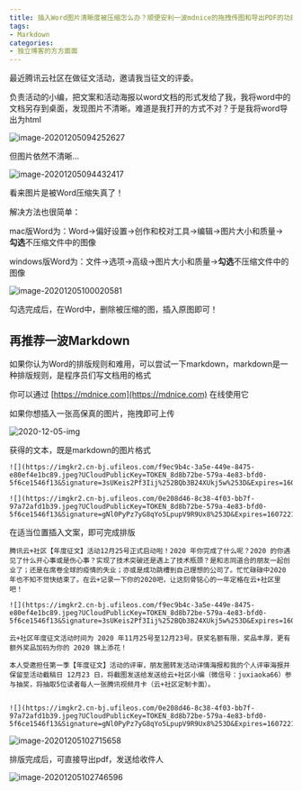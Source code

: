 ```yaml
---
title: 插入Word图片清晰度被压缩怎么办？顺便安利一波mdnice的拖拽传图和导出PDF的功能
tags:
- Markdown
categories:
- 独立博客的方方面面
---
```



最近腾讯云社区在做征文活动，邀请我当征文的评委。

负责活动的小编，把文案和活动海报以word文档的形式发给了我，我将word中的文档另存到桌面，发现图片不清晰。难道是我打开的方式不对？于是我将word导出为html

![image-20201205094252627](https://cdn.fangyuanxiaozhan.com/assets/1694223318367hMS2Cnbs.png)

但图片依然不清晰...

![image-20201205094432417](https://cdn.fangyuanxiaozhan.com/assets/16942233188424z21pYFP.png)

看来图片是被Word压缩失真了！

解决方法也很简单：

mac版Word为：Word->偏好设置->创作和校对工具->编辑->图片大小和质量-> **勾选**不压缩文件中的图像

windows版Word为：文件->选项->高级->图片大小和质量->**勾选**不压缩文件中的图像



![image-20201205100020581](https://cdn.fangyuanxiaozhan.com/assets/1694223320955DQkFMPG7.png)



勾选完成后，在Word中，删除被压缩的图，插入原图即可！



## 再推荐一波Markdown

如果你认为Word的排版规则和难用，可以尝试一下markdown，markdown是一种排版规则，是程序员们写文档用的格式

你可以通过 [https://mdnice.com](https://mdnice.com) 在线使用它

如果你想插入一张高保真的图片，拖拽即可上传

![2020-12-05-img](https://cdn.fangyuanxiaozhan.com/assets/1694223326651innxe5WG.gif)

获得的文本，既是markdown的图片格式

```
![](https://imgkr2.cn-bj.ufileos.com/f9ec9b4c-3a5e-449e-8475-e80ef4e1bc89.jpeg?UCloudPublicKey=TOKEN_8d8b72be-579a-4e83-bfd0-5f6ce1546f13&Signature=3sUKeis2Pf3Iij%252BQb3B24XUkj5w%253D&Expires=1607221247)

![](https://imgkr2.cn-bj.ufileos.com/0e208d46-8c38-4f03-bb7f-97a72afd1b39.jpeg?UCloudPublicKey=TOKEN_8d8b72be-579a-4e83-bfd0-5f6ce1546f13&Signature=gNl0PyPz7yG8qYo5LpupV9R9Ux8%253D&Expires=1607221244)
```



在适当位置插入文案，即可完成排版



```
腾讯云+社区【年度征文】活动12月25号正式启动啦！2020 年你完成了什么呢？2020 的你遇见了什么开心事或是伤心事？实现了技术突破还是遇上了技术瓶颈？是和志同道合的朋友一起创业了；还是在席卷全球的疫情的失业；亦或是成功跳槽到自己理想的公司了。忙忙碌碌中2020年也不知不觉快结束了。在云+记录一下你的2020吧，让这刻骨铭心的一年定格在云+社区里吧！

![](https://imgkr2.cn-bj.ufileos.com/f9ec9b4c-3a5e-449e-8475-e80ef4e1bc89.jpeg?UCloudPublicKey=TOKEN_8d8b72be-579a-4e83-bfd0-5f6ce1546f13&Signature=3sUKeis2Pf3Iij%252BQb3B24XUkj5w%253D&Expires=1607221247)

云+社区年度征文活动时间为 2020 年11月25号至12月23号。获奖名额有限，奖品丰厚，更有额外奖品加码为你的 2020 锦上添花！

本人受邀担任第一季【年度征文】活动的评审，朋友圈转发活动详情海报和我的个人评审海报并保留至活动截稿日 12月23 日，将截图发送给发送给云+社区小编（微信号：juxiaoka66）参与抽奖，将抽取5位读者每人一张腾讯视频月卡（云+社区定制卡面）。


![](https://imgkr2.cn-bj.ufileos.com/0e208d46-8c38-4f03-bb7f-97a72afd1b39.jpeg?UCloudPublicKey=TOKEN_8d8b72be-579a-4e83-bfd0-5f6ce1546f13&Signature=gNl0PyPz7yG8qYo5LpupV9R9Ux8%253D&Expires=1607221244)

```



![image-20201205102715658](https://cdn.fangyuanxiaozhan.com/assets/1694223328423z820B4Z1.png)

排版完成后，可直接导出pdf，发送给收件人

![image-20201205102746596](https://cdn.fangyuanxiaozhan.com/assets/1694223330153aWKfthTX.png)